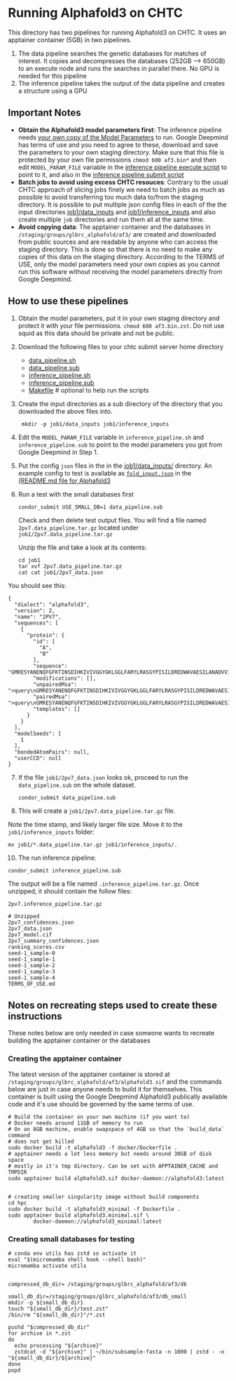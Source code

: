 # Running Alphafold3 on CHTC

This directory has two pipelines for running Alphafold3 on CHTC. It uses an
apptainer container (5GB) in two pipelines.

1. The data pipeline searches the genetic databases for matches of interest. It
   copies and decompresses the databases (252GB --> 650GB) to an execute node
   and runs the searches in parallel there. No GPU is needed for this pipeline
2. The inference pipeline takes the output of the data pipeline and creates a
   structure using a GPU


## **Important Notes**

* **Obtain the Alphafold3 model parameters first**: The inference pipeline needs
  [your own copy of the Model
  Parameters](../README.md#obtaining-model-parameters) to run. Google Deepmind
  has terms of use and you need to agree to these, download and save the
  parameters to your own staging directory. Make sure that this file is
  protected by your own file permissions `chmod 600 af3.bin*` and then
  edit `MODEL_PARAM_FILE` variable in the
  [inference pipeline execute script](./inference_pipeline.sh) to point to it, and also in the [inference pipeline submit script](./inference_pipeline.sub)
* **Batch jobs to avoid using excess CHTC resouces**: Contrary to the usual CHTC
  approach of slicing jobs finely we need to batch jobs as much as possible to
  avoid transferring too much data to/from the staging directory. It is
  possible to put multiple json config files in each of the the input
  directories [job1/data_inputs](./job1/data_inputs/) and
  [job1/inference_inputs](./job1/inference_inputs/) and also create multiple
  `job` directories and run them all at the same time.
* **Avoid copying data**: The apptainer container and the databases in
  `/staging/groups/glbrc_alphafold/af3/` are created and downloaded from public
  sources and are readable by anyone who can access the staging directory. This
  is done so that there is no need to make any copies of this data on the
  staging directory. According to the TERMS of USE, only the model parameters
  need your own copies as you cannot run this software without receiving the
  model parameters directly from Google Deepmind.


## How to use these pipelines
1. Obtain the model parameters, put it in your own staging directory and
   protect it with your file permissions. `chmod 600 af3.bin.zst`. Do not use
   squid as this data should be private and not be public.
2. Download the following files to your chtc submit server home directory
   * [data_pipeline.sh](./data_pipeline.sh)
   * [data_pipeline.sub](./data_pipeline.sub)
   * [inference_pipeline.sh](./inference_pipeline.sh)
   * [inference_pipeline.sub](./inference_pipeline.sub)
   * [Makefile](./Makefile) # optional to help run the scripts
3. Create the input directories as a sub directory of the directory that you
   downloaded the above files into.
   ```shell
    mkdir -p job1/data_inputs job1/inference_inputs
   ```
4. Edit the `MODEL_PARAM_FILE` variable in `inference_pipeline.sh` and `inference_pipeline.sub` to point
   to the model parameters you got from Google Deepmind in Step 1.
5. Put the config `json` files in the in the [job1/data_inputs/](./job1/data_inputs/)
   directory. An example config to test is available as
   [`fold_input.json`](./test/input/fold_input.json) in
   the [(README.md file for Alphafold3](../README.md)
6. Run a test with the small databases first
   ```shell
   condor_submit USE_SMALL_DB=1 data_pipeline.sub
   ```

   Check and then delete test output files. You will find a file named `2pv7.data_pipeline.tar.gz` located under `job1/2pv7.data_pipeline.tar.gz`

   Unzip the file and take a look at its contents:
   ```
   cd job1
   tar xvf 2pv7.data_pipeline.tar.gz
   cat cat job1/2pv7_data.json
   ```

You should see this:
```
{
  "dialect": "alphafold3",
  "version": 2,
  "name": "2PV7",
  "sequences": [
    {
      "protein": {
        "id": [
          "A",
          "B"
        ],
        "sequence": "GMRESYANENQFGFKTINSDIHKIVIVGGYGKLGGLFARYLRASGYPISILDREDWAVAESILANADVVIVSVPINLTLETIERLKPYLTENMLLADLTSVKREPLAKMLEVHTGAVLGLHPMFGADIASMAKQVVVRCDGRFPERYEWLLEQIQIWGAKIYQTNATEHDHNMTYIQALRHFSTFANGLHLSKQPINLANLLALSSPIYRLELAMIGRLFAQDAELYADIIMDKSENLAVIETLKQTYDEALTFFENNDRQGFIDAFHKVRDWFGDYSEQFLKESRQLLQQANDLKQG",
        "modifications": [],
        "unpairedMsa": ">query\nGMRESYANENQFGFKTINSDIHKIVIVGGYGKLGGLFARYLRASGYPISILDREDWAVAESILANADVVIVSVPINLTLETIERLKPYLTENMLLADLTSVKREPLAKMLEVHTGAVLGLHPMFGADIASMAKQVVVRCDGRFPERYEWLLEQIQIWGAKIYQTNATEHDHNMTYIQALRHFSTFANGLHLSKQPINLANLLALSSPIYRLELAMIGRLFAQDAELYADIIMDKSENLAVIETLKQTYDEALTFFENNDRQGFIDAFHKVRDWFGDYSEQFLKESRQLLQQANDLKQG\n",
        "pairedMsa": ">query\nGMRESYANENQFGFKTINSDIHKIVIVGGYGKLGGLFARYLRASGYPISILDREDWAVAESILANADVVIVSVPINLTLETIERLKPYLTENMLLADLTSVKREPLAKMLEVHTGAVLGLHPMFGADIASMAKQVVVRCDGRFPERYEWLLEQIQIWGAKIYQTNATEHDHNMTYIQALRHFSTFANGLHLSKQPINLANLLALSSPIYRLELAMIGRLFAQDAELYADIIMDKSENLAVIETLKQTYDEALTFFENNDRQGFIDAFHKVRDWFGDYSEQFLKESRQLLQQANDLKQG\n",
        "templates": []
      }
    }
  ],
  "modelSeeds": [
    1
  ],
  "bondedAtomPairs": null,
  "userCCD": null
}
```

7. If the file `job1/2pv7_data.json` looks ok, proceed to run the `data_pipeline.sub` on the whole dataset.

   ```
   condor_submit data_pipeline.sub
   ```
8. This will create a `job1/2pv7.data_pipeline.tar.gz` file.

Note the time stamp, and likely larger file size. Move it to the `job1/inference_inputs` folder:

```
mv job1/*.data_pipeline.tar.gz job1/inference_inputs/.
```
   
10. The run inference pipeline:

   ```shell
condor_submit inference_pipeline.sub
   ```

The output will be a file named `.inference_pipeline.tar.gz`. Once unzipped, it should contain the follow files:

```
2pv7.inference_pipeline.tar.gz

# Unzipped
2pv7_confidences.json
2pv7_data.json
2pv7_model.cif
2pv7_summary_confidences.json
ranking_scores.csv
seed-1_sample-0
seed-1_sample-1
seed-1_sample-2
seed-1_sample-3
seed-1_sample-4
TERMS_OF_USE.md
```

## Notes on recreating steps used to create these instructions

These notes below are only needed in case someone wants to recreate building
the apptainer container or the databases


### Creating the apptainer container
The latest version of the apptainer container is stored at
`/staging/groups/glbrc_alphafold/af3/alphafold3.sif` and the commands below are
just in case anyone needs to build it for themselves. This container is built
using the Google Deepmind Alphafold3 publically available code and it's use
should be governed by the same terms of use.

```shell
# Build the container on your own machine (if you want to)
# Docker needs around 11GB of memory to run
# On an 8GB machine, enable swapspace of 4GB so that the `build_data` command
# does not get killed
sudo docker build -t alphafold3 -f docker/Dockerfile .
# apptainer needs a lot less memory but needs around 30GB of disk space
# mostly in it's tmp directory. Can be set with APPTAINER_CACHE and TMPDIR
sudo apptainer build alphafold3.sif docker-daemon://alphafold3:latest


# creating smaller singularity image without build components
cd hpc
sudo docker build -t alphafold3_minimal -f Dockerfile .
sudo apptainer build alphafold3.minimal.sif \
        docker-daemon://alphafold3_minimal:latest
```

### Creating small databases for testing

```
# conda env utils has zstd so activate it
eval "$(micromamba shell hook --shell bash)"
micromamba activate utils


compressed_db_dir= /staging/groups/glbrc_alphafold/af3/db

small_db_dir=/staging/groups/glbrc_alphafold/af3/db_small
mkdir -p ${small_db_dir}
touch "${small_db_dir}/test.zst"
/bin/rm "${small_db_dir}"/*.zst

pushd "$compressed_db_dir"
for archive in *.zst
do
  echo processing "${archive}"
  zstdcat -d "${archive}" | ~/bin/subsample-fasta -n 1000 | zstd - -o "${small_db_dir}/${archive}"
done
popd



```
